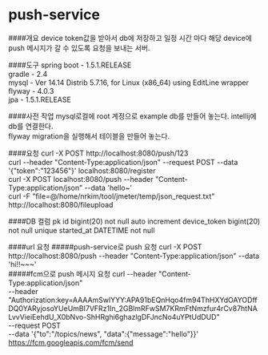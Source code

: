 # push-service

####개요
device token값을 받아서 db에 저장하고 일정 시간 마다 해당 device에 push 메시지가 갈 수 있도록 요청을 보내는 서버.

####도구
spring boot - 1.5.1.RELEASE<br/>
gradle - 2.4<br/>
mysql - Ver 14.14 Distrib 5.7.16, for Linux (x86_64) using  EditLine wrapper<br/>
flyway - 4.0.3<br/>
jpa - 1.5.1.RELEASE

####사전 작업
mysql로컬에 root 계정으로 example db를 만들어 놓는다.
intellij에 db를 연결한다.<br/>
flyway migration을 실행해서 테이블을 만들어 놓는다.

####요청
curl -X POST http://localhost:8080/push/123<br/>
curl --header "Content-Type:application/json" --request POST --data '{"token":"123456"}' localhost:8080/register<br/>
curl -X POST localhost:8080/push --header "Content-Type:application/json" --data 'hello~'<br/>
curl -F "file=@/home/nrkim/tool/jmeter/temp/json_request.txt" http://localhost:8080/fileupload<br/>

####DB
컬럼
pk id bigint(20) not null auto increment
device_token bigint(20) not null unique 
started_at DATETIME not null

####url 요청
#####push-service로 push 요청
curl -X POST http://localhost:8080/push --header "Content-Type:application/json" --data 'hi!!~~~'</br>
#####fcm으로 push 메시지 요청
curl --header "Content-Type:application/json" \
 --header "Authorization:key=AAAAmSwlYYY:APA91bEQnHqo4fm94ThHXYdOAYODffDQ0YARyjosoYUeUmBI7VFRz1In_2GBlmRFwSM7KRmFtNmzfur4rCv87htNALvvVieiEehdU_X0bNvo-ShHRghi6ghazlgDFJncNo4uYPtUdDUD" \
 --request POST \
 --data '{"to":"/topics/news", "data":{"message":"hello"}}' \
 https://fcm.googleapis.com/fcm/send
